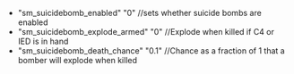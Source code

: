  * "sm_suicidebomb_enabled" "0" //sets whether suicide bombs are enabled
 * "sm_suicidebomb_explode_armed" "0" //Explode when killed if C4 or IED is in hand
 * "sm_suicidebomb_death_chance" "0.1" //Chance as a fraction of 1 that a bomber will explode when killed
